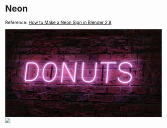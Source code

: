 # Neon

Reference: [How to Make a Neon Sign in Blender 2.8](https://youtu.be/eQjQfmjDXXA)
 
<img src="./neon-Cycles/Camera1.png" width=700>

<img src="./neon-Cycles/Camera2.png" width=700>
